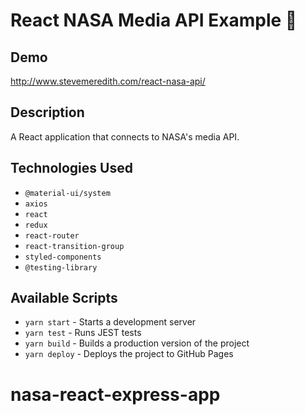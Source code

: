 # React NASA Media API Example 🚀

## Demo

http://www.stevemeredith.com/react-nasa-api/

## Description

A React application that connects to NASA's media API.

## Technologies Used

- `@material-ui/system`
- `axios`
- `react`
- `redux`
- `react-router`
- `react-transition-group`
- `styled-components`
- `@testing-library`

## Available Scripts

- `yarn start` - Starts a development server
- `yarn test` - Runs JEST tests
- `yarn build` - Builds a production version of the project
- `yarn deploy` - Deploys the project to GitHub Pages
# nasa-react-express-app

